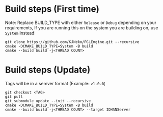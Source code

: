 # Build steps (First time)

Note: Replace BUILD_TYPE with either `Release` or `Debug` depending on your requirements, If you are running this on the system you are building on, use `System` instead

```
git clone https://github.com/KJNeko/FGLEngine.git --recursive
cmake -DCMAKE_BUILD_TYPE=System -B build
cmake --build build -j<THREAD COUNT>
```

# Build steps (Update)

Tags will be in a semver format (Example: `v1.0.0`)

```
git checkout <TAG>
git pull
git submodule update --init --recursive
cmake -DCMAKE_BUILD_TYPE=System -B build
cmake --build build -j<THREAD COUNT> --target IDHANServer
```